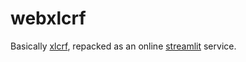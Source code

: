 # webxlcrf

Basically [xlcrf](https://pypi.org/project/xlcrf/), repacked as an online
[streamlit](www.streamlit.io) service.
